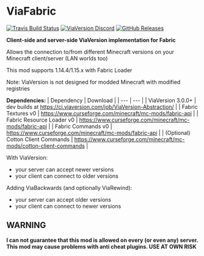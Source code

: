 # ViaFabric
[![Travis Build Status](https://travis-ci.com/ViaVersion/ViaFabric.svg?branch=master)](https://travis-ci.com/ViaVersion/ViaFabric)
[![ViaVersion Discord](https://img.shields.io/badge/chat-on%20discord-blue.svg)](https://viaversion.com/discord)
[![GitHub Releases](https://img.shields.io/github/downloads/ViaVersion/ViaFabric/total)](https://github.com/ViaVersion/ViaFabric/releases)

**Client-side and server-side ViaVersion implementation for Fabric**

Allows the connection to/from different Minecraft versions on your Minecraft client/server (LAN worlds too)

This mod supports 1.14.4/1.15.x with Fabric Loader

Note: ViaVersion is not designed for modded Minecraft with modified registries


**Dependencies:**
| Dependency | Download |
| --- | --- |
| ViaVersion 3.0.0+ | dev builds at https://ci.viaversion.com/job/ViaVersion-Abstraction/ |
| Fabric Textures v0 | https://www.curseforge.com/minecraft/mc-mods/fabric-api |
| Fabric Resource Loader v0 | https://www.curseforge.com/minecraft/mc-mods/fabric-api |
| Fabric Commands v0 | https://www.curseforge.com/minecraft/mc-mods/fabric-api |
| (Optional) Cotton Client Commands | https://www.curseforge.com/minecraft/mc-mods/cotton-client-commands |


With ViaVersion:
- your server can accept newer versions
- your client can connect to older versions


Adding ViaBackwards (and optionally ViaRewind):
- your server can accept older versions
- your client can connect to newer versions

## WARNING
**I can not guarantee that this mod is allowed on every (or even any) server. This mod may cause problems with anti cheat plugins. USE AT OWN RISK**
